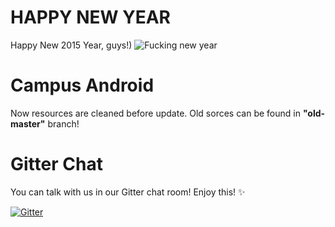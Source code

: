 HAPPY NEW YEAR
====

Happy New 2015 Year, guys!)
![Fucking new year](https://raw.githubusercontent.com/DOIS/ecampus-client-android/master/app/src/main/res/drawable-nodpi/calendar.png)

Campus Android
====

Now resources are cleaned before update. Old sorces can be found in **"old-master"** branch!

Gitter Chat
====

You can talk with us in our Gitter chat room! Enjoy this! :sparkles:

[![Gitter](https://badges.gitter.im/Join%20Chat.svg)](https://gitter.im/DOIS/ecampus-client-android?utm_source=badge&utm_medium=badge&utm_campaign=pr-badge&utm_content=badge)
